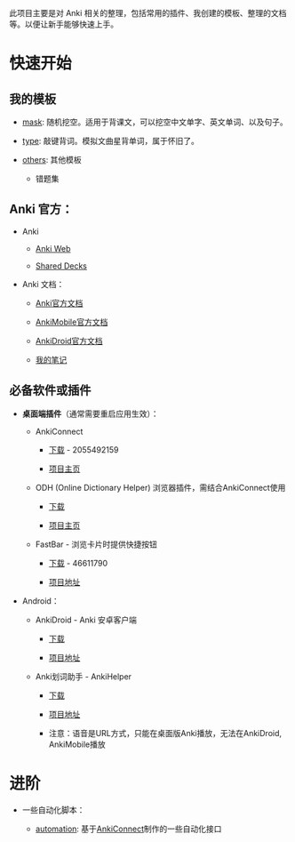 此项目主要是对 Anki 相关的整理，包括常用的插件、我创建的模板、整理的文档等。以便让新手能够快速上手。

# 快速开始

## 我的模板

- [mask](/mask/): 随机挖空。适用于背课文，可以挖空中文单字、英文单词、以及句子。

- [type](/type/): 敲键背词。模拟文曲星背单词，属于怀旧了。

- [others](/others/): 其他模板

  - 错题集

## Anki 官方：

- Anki

  - [Anki Web](https://ankiweb.net/decks/)

  - [Shared Decks](https://ankiweb.net/shared/decks/)

- Anki 文档：

  - [Anki官方文档](https://docs.ankiweb.net/)

  - [AnkiMobile官方文档](https://docs.ankimobile.net/)

  - [AnkiDroid官方文档](https://docs.ankidroid.org/)

  - [我的笔记](Anki%20Docs.md)

## 必备软件或插件

- **桌面端插件**（通常需要重启应用生效）：

  - AnkiConnect

    - [下载](https://ankiweb.net/shared/info/2055492159) - 2055492159

    - [项目主页](https://foosoft.net/projects/anki-connect/)

  - ODH (Online Dictionary Helper) 浏览器插件，需结合AnkiConnect使用

    - [下载](https://chrome.google.com/webstore/detail/online-dictionary-helper/lppjdajkacanlmpbbcdkccjkdbpllajb)

    - [项目主页](https://github.com/ninja33/ODH)

  - FastBar - 浏览卡片时提供快捷按钮

    - [下载](https://ankiweb.net/shared/info/46611790) - 46611790

    - [项目地址](https://github.com/ankipalace/Fastbar-with-nightmode-support)

- Android：

  - AnkiDroid - Anki 安卓客户端

    - [下载](https://f-droid.org/repository/browse/?fdid=com.ichi2.anki)

    - [项目地址](https://github.com/ankidroid/Anki-Android)

  - Anki划词助手 - AnkiHelper

    - [下载](https://www.coolapk.com/apk/com.mmjang.ankihelper)

    - [项目地址](https://github.com/mmjang/ankihelper)

    - 注意：语音是URL方式，只能在桌面版Anki播放，无法在AnkiDroid, AnkiMobile播放

# 进阶

- 一些自动化脚本：

  - [automation](/automation/): 基于[AnkiConnect](https://ankiweb.net/shared/info/2055492159)制作的一些自动化接口